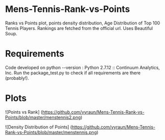 # Mens-Tennis-Rank-vs-Points
Ranks vs Points plot, points density distribution, Age Distribution of Top 100 Tennis Players.
Rankings are fetched from the official url.
Uses Beautiful Soup.

# Requirements
Code developed on python --version : Python 2.7.12 :: Continuum Analytics, Inc.
Run the package_test.py to check if all requirements are there (probably!).

# Plots
![Points vs Rank]
(https://github.com/vyraun/Mens-Tennis-Rank-vs-Points/blob/master/menstennis2.png)

![Density Distribution of Points]
(https://github.com/vyraun/Mens-Tennis-Rank-vs-Points/blob/master/menstennis.png)


